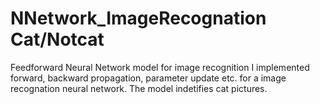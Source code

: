 # NNetwork_ImageRecognation Cat/Notcat
Feedforward Neural Network model for image recognition 
I implemented forward, backward propagation, parameter update etc. for a image recognation neural network. The model indetifies cat pictures.
